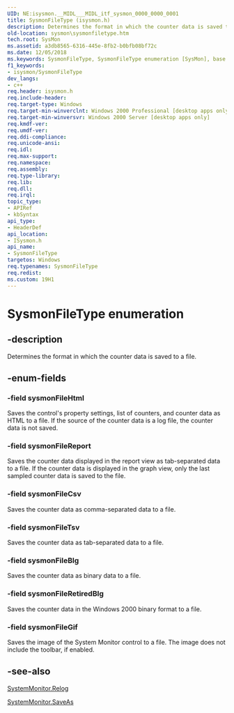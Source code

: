 ```yaml
---
UID: NE:isysmon.__MIDL___MIDL_itf_sysmon_0000_0000_0001
title: SysmonFileType (isysmon.h)
description: Determines the format in which the counter data is saved to a file.
old-location: sysmon\sysmonfiletype.htm
tech.root: SysMon
ms.assetid: a3db8565-6316-445e-8fb2-b0bfb08bf72c
ms.date: 12/05/2018
ms.keywords: SysmonFileType, SysmonFileType enumeration [SysMon], base.sysmonfiletype, isysmon/SysmonFileType, isysmon/sysmonFileBlg, isysmon/sysmonFileCsv, isysmon/sysmonFileGif, isysmon/sysmonFileHtml, isysmon/sysmonFileReport, isysmon/sysmonFileRetiredBlg, isysmon/sysmonFileTsv, sysmon.sysmonfiletype, sysmonFileBlg, sysmonFileCsv, sysmonFileGif, sysmonFileHtml, sysmonFileReport, sysmonFileRetiredBlg, sysmonFileTsv
f1_keywords:
- isysmon/SysmonFileType
dev_langs:
- c++
req.header: isysmon.h
req.include-header: 
req.target-type: Windows
req.target-min-winverclnt: Windows 2000 Professional [desktop apps only]
req.target-min-winversvr: Windows 2000 Server [desktop apps only]
req.kmdf-ver: 
req.umdf-ver: 
req.ddi-compliance: 
req.unicode-ansi: 
req.idl: 
req.max-support: 
req.namespace: 
req.assembly: 
req.type-library: 
req.lib: 
req.dll: 
req.irql: 
topic_type:
- APIRef
- kbSyntax
api_type:
- HeaderDef
api_location:
- ISysmon.h
api_name:
- SysmonFileType
targetos: Windows
req.typenames: SysmonFileType
req.redist: 
ms.custom: 19H1
---
```


# SysmonFileType enumeration


## -description


Determines the format in which the counter data is saved to a file.


## -enum-fields




### -field sysmonFileHtml

Saves the control's property settings, list of counters, and counter data as HTML to a file. If the source of the counter data is a log file, the counter data is not saved.


### -field sysmonFileReport

Saves the counter data displayed in the report view as tab-separated data to a file. If the counter data is displayed in the graph view, only the last sampled counter data is saved to the file.


### -field sysmonFileCsv

Saves the counter data as comma-separated data to a file.


### -field sysmonFileTsv

Saves the counter data as tab-separated data to a file.


### -field sysmonFileBlg

Saves the counter data as binary data to a file.


### -field sysmonFileRetiredBlg

Saves the counter data in the Windows 2000 binary format to a file.


### -field sysmonFileGif

Saves the image of the System Monitor control to a file. The image does not include the toolbar, if enabled.


## -see-also




<a href="https://docs.microsoft.com/windows/desktop/SysMon/systemmonitor-relog">SystemMonitor.Relog</a>



<a href="https://docs.microsoft.com/windows/desktop/SysMon/systemmonitor-saveas">SystemMonitor.SaveAs</a>
 

 

